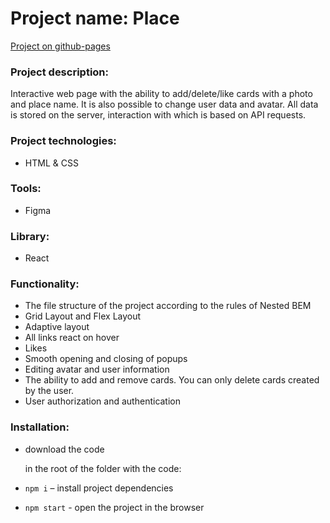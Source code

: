 # Project name: Place

[Project on github-pages](https://masharakitskaya.github.io/react-mesto-auth/)

### Project description:
Interactive web page with the ability to add/delete/like cards with a photo and place name. It is also possible to change user data and avatar. All data is stored on the server, interaction with which is based on API requests.

### Project technologies:
* HTML & CSS

### Tools:
* Figma

### Library:
* React

### Functionality:
* The file structure of the project according to the rules of Nested BEM
* Grid Layout and Flex Layout
* Adaptive layout 
* All links react on hover
* Likes
* Smooth opening and closing of popups
* Editing avatar and user information
* The ability to add and remove cards. You can only delete cards created by the user.
* User authorization and authentication

### Installation:
* download the code

   in the root of the folder with the code:
* `npm i` – install project dependencies
* `npm start` - open the project in the browser
